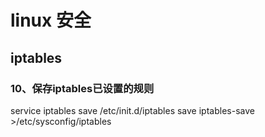 # linux 安全

## iptables

### 10、保存iptables已设置的规则
service iptables save
/etc/init.d/iptables save
iptables-save >/etc/sysconfig/iptables
